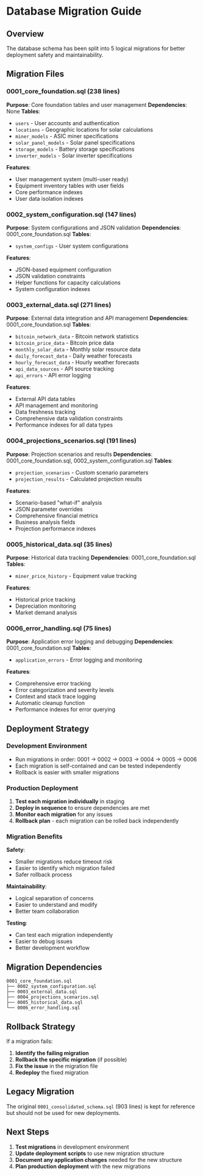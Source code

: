 # Database Migration Guide

## Overview

The database schema has been split into 5 logical migrations for better deployment safety and maintainability.

## Migration Files

### 0001_core_foundation.sql (238 lines)
**Purpose**: Core foundation tables and user management
**Dependencies**: None
**Tables**:
- `users` - User accounts and authentication
- `locations` - Geographic locations for solar calculations
- `miner_models` - ASIC miner specifications
- `solar_panel_models` - Solar panel specifications
- `storage_models` - Battery storage specifications
- `inverter_models` - Solar inverter specifications

**Features**:
- User management system (multi-user ready)
- Equipment inventory tables with user fields
- Core performance indexes
- User data isolation indexes

### 0002_system_configuration.sql (147 lines)
**Purpose**: System configurations and JSON validation
**Dependencies**: 0001_core_foundation.sql
**Tables**:
- `system_configs` - User system configurations

**Features**:
- JSON-based equipment configuration
- JSON validation constraints
- Helper functions for capacity calculations
- System configuration indexes

### 0003_external_data.sql (271 lines)
**Purpose**: External data integration and API management
**Dependencies**: 0001_core_foundation.sql
**Tables**:
- `bitcoin_network_data` - Bitcoin network statistics
- `bitcoin_price_data` - Bitcoin price data
- `monthly_solar_data` - Monthly solar resource data
- `daily_forecast_data` - Daily weather forecasts
- `hourly_forecast_data` - Hourly weather forecasts
- `api_data_sources` - API source tracking
- `api_errors` - API error logging

**Features**:
- External API data tables
- API management and monitoring
- Data freshness tracking
- Comprehensive data validation constraints
- Performance indexes for all data types

### 0004_projections_scenarios.sql (191 lines)
**Purpose**: Projection scenarios and results
**Dependencies**: 0001_core_foundation.sql, 0002_system_configuration.sql
**Tables**:
- `projection_scenarios` - Custom scenario parameters
- `projection_results` - Calculated projection results

**Features**:
- Scenario-based "what-if" analysis
- JSON parameter overrides
- Comprehensive financial metrics
- Business analysis fields
- Projection performance indexes

### 0005_historical_data.sql (35 lines)
**Purpose**: Historical data tracking
**Dependencies**: 0001_core_foundation.sql
**Tables**:
- `miner_price_history` - Equipment value tracking

**Features**:
- Historical price tracking
- Depreciation monitoring
- Market demand analysis

### 0006_error_handling.sql (75 lines)
**Purpose**: Application error logging and debugging
**Dependencies**: 0001_core_foundation.sql
**Tables**:
- `application_errors` - Error logging and monitoring

**Features**:
- Comprehensive error tracking
- Error categorization and severity levels
- Context and stack trace logging
- Automatic cleanup function
- Performance indexes for error querying

## Deployment Strategy

### Development Environment
- Run migrations in order: 0001 → 0002 → 0003 → 0004 → 0005 → 0006
- Each migration is self-contained and can be tested independently
- Rollback is easier with smaller migrations

### Production Deployment
1. **Test each migration individually** in staging
2. **Deploy in sequence** to ensure dependencies are met
3. **Monitor each migration** for any issues
4. **Rollback plan** - each migration can be rolled back independently

### Migration Benefits

**Safety**:
- Smaller migrations reduce timeout risk
- Easier to identify which migration failed
- Safer rollback process

**Maintainability**:
- Logical separation of concerns
- Easier to understand and modify
- Better team collaboration

**Testing**:
- Can test each migration independently
- Easier to debug issues
- Better development workflow

## Migration Dependencies

```
0001_core_foundation.sql
├── 0002_system_configuration.sql
├── 0003_external_data.sql
├── 0004_projections_scenarios.sql
├── 0005_historical_data.sql
└── 0006_error_handling.sql
```

## Rollback Strategy

If a migration fails:
1. **Identify the failing migration**
2. **Rollback the specific migration** (if possible)
3. **Fix the issue** in the migration file
4. **Redeploy** the fixed migration

## Legacy Migration

The original `0001_consolidated_schema.sql` (903 lines) is kept for reference but should not be used for new deployments.

## Next Steps

1. **Test migrations** in development environment
2. **Update deployment scripts** to use new migration structure
3. **Document any application changes** needed for the new structure
4. **Plan production deployment** with the new migrations
